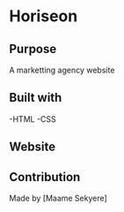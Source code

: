 # Horiseon

## Purpose
A marketting agency website

## Built with
-HTML
-CSS

## Website

## Contribution

Made by [Maame Sekyere]
